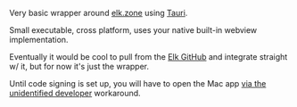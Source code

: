 Very basic wrapper around [elk.zone](https://elk.zone) using [Tauri](https://tauri.app). 

Small executable, cross platform, uses your native built-in webview implementation. 

Eventually it would be cool to pull from the [Elk GitHub](https://github.com/elk-zone/elk) and integrate straight w/ it, but for now it's just the wrapper. 

Until code signing is set up, you will have to open the Mac app [via the unidentified developer](https://support.apple.com/guide/mac-help/open-a-mac-app-from-an-unidentified-developer-mh40616/mac) workaround. 

